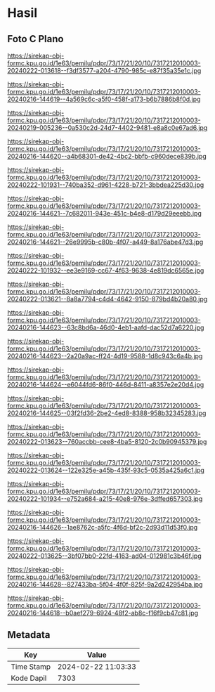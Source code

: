# Hasil

## Foto C Plano

https://sirekap-obj-formc.kpu.go.id/1e63/pemilu/pdpr/73/17/21/20/10/7317212010003-20240222-013618--f3df3577-a204-4790-985c-e87f35a35e1c.jpg

https://sirekap-obj-formc.kpu.go.id/1e63/pemilu/pdpr/73/17/21/20/10/7317212010003-20240216-144619--4a569c6c-a5f0-458f-a173-b6b7886b8f0d.jpg

https://sirekap-obj-formc.kpu.go.id/1e63/pemilu/pdpr/73/17/21/20/10/7317212010003-20240219-005236--0a530c2d-24d7-4402-9481-e8a8c0e67ad6.jpg

https://sirekap-obj-formc.kpu.go.id/1e63/pemilu/pdpr/73/17/21/20/10/7317212010003-20240216-144620--a4b68301-de42-4bc2-bbfb-c960dece839b.jpg

https://sirekap-obj-formc.kpu.go.id/1e63/pemilu/pdpr/73/17/21/20/10/7317212010003-20240222-101931--740ba352-d961-4228-b721-3bbdea225d30.jpg

https://sirekap-obj-formc.kpu.go.id/1e63/pemilu/pdpr/73/17/21/20/10/7317212010003-20240216-144621--7c682011-943e-451c-b4e8-d179d29eeebb.jpg

https://sirekap-obj-formc.kpu.go.id/1e63/pemilu/pdpr/73/17/21/20/10/7317212010003-20240216-144621--26e9995b-c80b-4f07-a449-8a176abe47d3.jpg

https://sirekap-obj-formc.kpu.go.id/1e63/pemilu/pdpr/73/17/21/20/10/7317212010003-20240222-101932--ee3e9169-cc67-4f63-9638-4e819dc6565e.jpg

https://sirekap-obj-formc.kpu.go.id/1e63/pemilu/pdpr/73/17/21/20/10/7317212010003-20240222-013621--8a8a7794-c4d4-4642-9150-879bd4b20a80.jpg

https://sirekap-obj-formc.kpu.go.id/1e63/pemilu/pdpr/73/17/21/20/10/7317212010003-20240216-144623--63c8bd6a-46d0-4eb1-aafd-dac52d7a6220.jpg

https://sirekap-obj-formc.kpu.go.id/1e63/pemilu/pdpr/73/17/21/20/10/7317212010003-20240216-144623--2a20a9ac-ff24-4d19-9588-1d8c943c6a4b.jpg

https://sirekap-obj-formc.kpu.go.id/1e63/pemilu/pdpr/73/17/21/20/10/7317212010003-20240216-144624--e6044fd6-86f0-446d-8411-a8357e2e20d4.jpg

https://sirekap-obj-formc.kpu.go.id/1e63/pemilu/pdpr/73/17/21/20/10/7317212010003-20240216-144625--03f2fd36-2be2-4ed8-8388-958b32345283.jpg

https://sirekap-obj-formc.kpu.go.id/1e63/pemilu/pdpr/73/17/21/20/10/7317212010003-20240222-013623--760accbb-cee8-4ba5-8120-2c0b90945379.jpg

https://sirekap-obj-formc.kpu.go.id/1e63/pemilu/pdpr/73/17/21/20/10/7317212010003-20240222-013624--122e325e-a45b-435f-93c5-0535a425a6c1.jpg

https://sirekap-obj-formc.kpu.go.id/1e63/pemilu/pdpr/73/17/21/20/10/7317212010003-20240222-101934--e752a684-a215-40e8-976e-3dffed657303.jpg

https://sirekap-obj-formc.kpu.go.id/1e63/pemilu/pdpr/73/17/21/20/10/7317212010003-20240216-144626--1ae8762c-a5fc-4f6d-bf2c-2d93d11d53f0.jpg

https://sirekap-obj-formc.kpu.go.id/1e63/pemilu/pdpr/73/17/21/20/10/7317212010003-20240222-013625--3bf07bb0-22fd-4163-ad04-012981c3b46f.jpg

https://sirekap-obj-formc.kpu.go.id/1e63/pemilu/pdpr/73/17/21/20/10/7317212010003-20240216-144628--827433ba-5f04-4f0f-825f-9a2d242954ba.jpg

https://sirekap-obj-formc.kpu.go.id/1e63/pemilu/pdpr/73/17/21/20/10/7317212010003-20240216-144618--b0aef279-6924-48f2-ab8c-f16f9cb47c81.jpg


## Metadata

| Key        | Value               |
| ---------- | ------------------- |
| Time Stamp | 2024-02-22 11:03:33 |
| Kode Dapil | 7303                |



